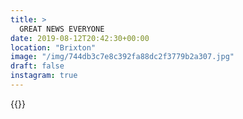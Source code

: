 ```yaml
---
title: >
  GREAT NEWS EVERYONE
date: 2019-08-12T20:42:30+00:00
location: "Brixton"
image: "/img/744db3c7e8c392fa88dc2f3779b2a307.jpg"
draft: false
instagram: true
---
```


{{<photo src="/img/744db3c7e8c392fa88dc2f3779b2a307.jpg">}}
